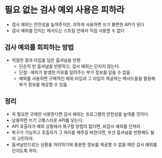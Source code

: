 # 필요 없는 검사 예외 사용은 피하라 
- 검사 예외는 안전성을 높여주지만, 과하게 사용하면 쓰기 불편한 API가 된다
- 검사 예외를 던지는 메서드는 스트림 안에서 직접 사용할 수 없다

## 검사 예외를 회피하는 방법 
- 적절한 결과 타입을 담은 옵셔널을 반환 
  - 단순히 빈 옵셔널을 반환하고, 검사 예외는 던지지 않는다.
  - 단점 : 예외가 발생한 이유를 알려주는 부가 정보를 담을 수 없음 
  - 예외를 사용하면 구체적인 예외 타입과 그 타입이 제공하는 메서드들을 활용해 부가 정보를 제공할 수 있음


## 정리  
- 꼭 필요한 곳에만 사용한다면 검사 예외는 프로그램의 안전성을 높여줄 것이다.
- 남용하면 쓰기 고통스러운 API를 낳는다.
- API 호출자가 예외 상황에서 복구할 방법이 없다면, 비검사 예외를 던져라 
- 복구가 가능하고 호출자가 그 처리를 해주길 바란다면, 우선 옵셔널을 반환해도 될지 고민하자. 
- 옵셔널만으로는 상황을 처리하기에 충분한 정보를 제공할 수 없을 때만 검사 예외를 던지도록 하자.